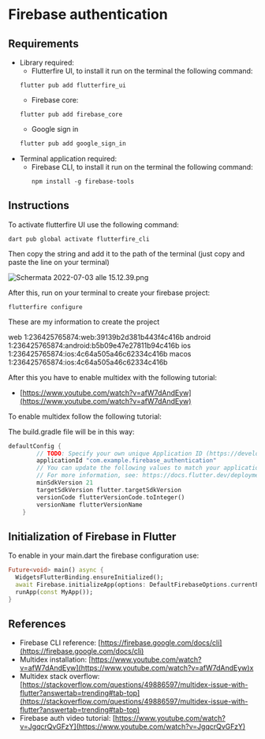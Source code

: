 # Firebase authentication

## Requirements

- Library required:
  - Flutterfire UI, to install it run on the terminal the following command:
  ```
  flutter pub add flutterfire_ui
  ```
  - Firebase core:
  ```
  flutter pub add firebase_core
  ```
  - Google sign in
  ```dart
  flutter pub add google_sign_in
  ```
- Terminal application required:
  - Firebase CLI, to install it run on the terminal the following command:
    ```
    npm install -g firebase-tools
    ```

## Instructions

To activate flutterfire UI use the following command:

```
dart pub global activate flutterfire_cli
```

Then copy the string and add it to the path of the terminal (just copy and paste the line on your terminal)

![Schermata 2022-07-03 alle 15.12.39.png](Firebase%20authentication%206453a1bc96c74042a6b1ee7d63faa0ab/Schermata_2022-07-03_alle_15.12.39.png)

After this, run on your terminal to create your firebase project:

```
flutterfire configure
```

These are my information to create the project

web 1:236425765874:web:39139b2d381b443f4c416b
android 1:236425765874:android:b5b09e47e27811b94c416b
ios 1:236425765874:ios:4c64a505a46c62334c416b
macos 1:236425765874:ios:4c64a505a46c62334c416b

After this you have to enable multidex with the following tutorial:

- [https://www.youtube.com/watch?v=afW7dAndEyw](https://www.youtube.com/watch?v=afW7dAndEyw)

To enable multidex follow the following tutorial:

The build.gradle file will be in this way:

```dart
defaultConfig {
        // TODO: Specify your own unique Application ID (https://developer.android.com/studio/build/application-id.html).
        applicationId "com.example.firebase_authentication"
        // You can update the following values to match your application needs.
        // For more information, see: https://docs.flutter.dev/deployment/android#reviewing-the-build-configuration.
        minSdkVersion 21
        targetSdkVersion flutter.targetSdkVersion
        versionCode flutterVersionCode.toInteger()
        versionName flutterVersionName
    }
```

## Initialization of Firebase in Flutter

To enable in your main.dart the firebase configuration use:

```dart
Future<void> main() async {
  WidgetsFlutterBinding.ensureInitialized();
  await Firebase.initializeApp(options: DefaultFirebaseOptions.currentPlatform);
  runApp(const MyApp());
}
```

## References

- Firebase CLI reference: [https://firebase.google.com/docs/cli](https://firebase.google.com/docs/cli)
- Multidex installation: [https://www.youtube.com/watch?v=afW7dAndEyw](https://www.youtube.com/watch?v=afW7dAndEyw)x
- Multidex stack overflow: [https://stackoverflow.com/questions/49886597/multidex-issue-with-flutter?answertab=trending#tab-top](https://stackoverflow.com/questions/49886597/multidex-issue-with-flutter?answertab=trending#tab-top)
- Firebase auth video tutorial: [https://www.youtube.com/watch?v=JgqcrQvGFzY](https://www.youtube.com/watch?v=JgqcrQvGFzY)
